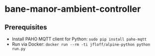# bane-manor-ambient-controller

## Prerequisites
* Install PAHO MQTT client for Python: ```sudo pip install paho-mqtt```
* Run via Docker: ```docker run --rm -ti jfloff/alpine-python python run.py```